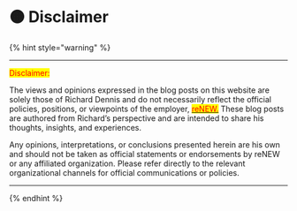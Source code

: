 # 🟠 Disclaimer

{% hint style="warning" %}


***

<mark style="color:red;">Disclaimer:</mark>

The views and opinions expressed in the blog posts on this website are solely those of Richard Dennis and do not necessarily reflect the official policies, positions, or viewpoints of the employer, [<mark style="color:red;">reNEW.</mark>](https://renew.ku.dk/) These blog posts are authored from Richard’s perspective and are intended to share his thoughts, insights, and experiences.

Any opinions, interpretations, or conclusions presented herein are his own and should not be taken as official statements or endorsements by reNEW or any affiliated organization. Please refer directly to the relevant organizational channels for official communications or policies.

***


{% endhint %}
